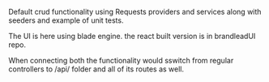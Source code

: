 Default crud functionality using Requests providers and services along with seeders and example of unit tests. 

The UI is here using  blade engine. the react built version is  in brandleadUI repo. 

When connecting both the functionality would sswitch from regular controllers to /api/ folder and all of its routes as well. 
